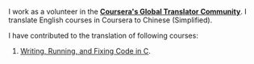 I work as a volunteer in the **[Coursera's Global Translator Community](https://coursera.community/gtc-news-announcements-17/join-the-coursera-global-translator-community-45)**. I translate English courses in Coursera to Chinese (Simplified). 

I have contributed to the translation of following courses:

1. [Writing, Running, and Fixing Code in C](https://www.coursera.org/learn/writing-running-fixing-code).

